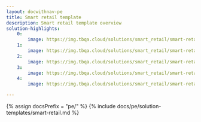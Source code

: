```yaml
---
layout: docwithnav-pe
title: Smart retail template
description: Smart retail template overview
solution-highlights:
    0:
        image: https://img.tbqa.cloud/solutions/smart_retail/smart-retail-1.png
    1:
        image: https://img.tbqa.cloud/solutions/smart_retail/smart-retail-2.png
    2:
        image: https://img.tbqa.cloud/solutions/smart_retail/smart-retail-3.png
    3:
        image: https://img.tbqa.cloud/solutions/smart_retail/smart-retail-4.png
    4:
        image: https://img.tbqa.cloud/solutions/smart_retail/smart-retail-5.png

---
```


{% assign docsPrefix = "pe/" %}
{% include docs/pe/solution-templates/smart-retail.md %}